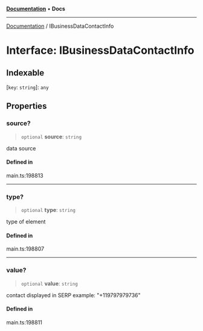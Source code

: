 [**Documentation**](../README.md) • **Docs**

***

[Documentation](../globals.md) / IBusinessDataContactInfo

# Interface: IBusinessDataContactInfo

## Indexable

 \[`key`: `string`\]: `any`

## Properties

### source?

> `optional` **source**: `string`

data source

#### Defined in

main.ts:198813

***

### type?

> `optional` **type**: `string`

type of element

#### Defined in

main.ts:198807

***

### value?

> `optional` **value**: `string`

contact displayed in SERP 
example:
"+119797979736"

#### Defined in

main.ts:198811
